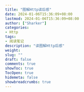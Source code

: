 ```yaml
---
title: "图解Http读后感"
date: 2024-01-06T15:36:09+08:00 
lastmod: 2024-01-06T15:36:09+08:00
author: ["Sharker"] 
categories: 
- Http
tags: 
- 阅读笔记
description: "读图解Http后感"
weight: 
slug: ""
draft: false 
comments: true 
showToc: true 
TocOpen: true 
hidemeta: false 
showbreadcrumbs: true 
---
```



